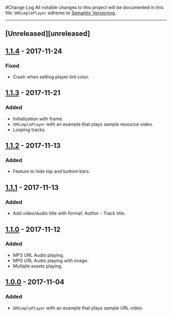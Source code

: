 #Change Log
All notable changes to this project will be documented in this file.
`GMSimplePlayer` adheres to [Semantic Versioning](http://semver.org/).

---

## [Unreleased][unreleased]

## [1.1.4](https://github.com/GastonMontes/GMSimplePlayer/releases/tag/1.1.4) - 2017-11-24

### Fixed
- Crash when setting player tint color.

## [1.1.3](https://github.com/GastonMontes/GMSimplePlayer/releases/tag/1.1.3) - 2017-11-21

### Added
- Initialization with frame.
- `GMSimplePlayer` with an example that plays sample resource video.
- Looping tracks.

## [1.1.2](https://github.com/GastonMontes/GMSimplePlayer/releases/tag/1.1.2) - 2017-11-13

### Added
- Feature to hide top and bottom bars.

## [1.1.1](https://github.com/GastonMontes/GMSimplePlayer/releases/tag/1.1.1) - 2017-11-13

### Added
- Add video/audio title with format: Author - Track title.

## [1.1.0](https://github.com/GastonMontes/GMSimplePlayer/releases/tag/1.1.0) - 2017-11-12

### Added
- MP3 URL Audio playing.
- MP3 URL Audio playing with image.
- Multiple assets playing.

## [1.0.0](https://github.com/GastonMontes/GMSimplePlayer/releases/tag/1.0.0) - 2017-11-04

### Added
- `GMSimplePlayer` with an example that plays sample URL video.
